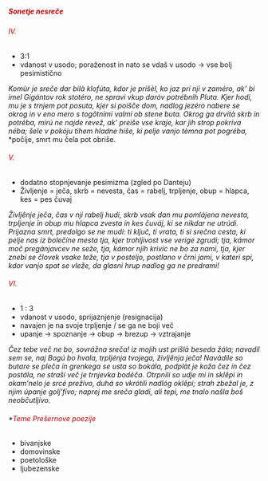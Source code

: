 ##### <font color="#c00000">Sonetje nesreče</font>
###### <font color="#c00000">IV.</font>
- 3:1
- vdanost v usodo; poraženost in nato se vdaš v usodo $\rightarrow$ vse bolj pesimistično

*Komùr je sreče dar bilà klofúta,*
*kdor je prišèl, ko jaz pri nji v zaméro,*
*ak’ bi imel Gigántov rok stotéro,*
*ne spravi vkup daróv potrébnih Pluta.*
*Kjer hodi, mu je s trnjem pot posuta,*
*kjer si poišče dom, nadlog jezéro*
*nabere se okrog in v eno mero*
*s togôtnimi valmí ob stene buta.*
*Okrog ga drvità skrb in potréba,*
*mirú ne najde revež, ak’ preiše*
*vse kraje, kar jih strop pokriva néba;*
*šele v pokóju tihem hladne hiše,*
*ki pelje vanjo tèmna pot pogréba,*
*počíje, smrt mu čela pot obriše.
###### <font color="#c00000">V.</font>
- dodatno stopnjevanje pesimizma (zgled po Danteju)
- Življenje = ječa,  skrb = nevesta, čas = rabelj, trpljenje, obup = hlapca, kes = pes čuvaj

*Življênje ječa, čas v nji rabelj hudi,*
*skrb vsak dan mu pomlájena nevesta,*
*trpljenje in obup mu hlapca zvesta*
*in kes čuváj, ki se nikdar ne utrúdi.*
*Prijazna smrt, predolgo se ne mudi:*
*ti ključ, ti vrata, ti si srečna cesta,*
*ki pelje nas iz bolečíne mesta*
*tja, kjer trohljivost vse verige zgrudi;*
*tja, kámor moč pregánjavcev ne seže,*
*tja, kámor njih krivic ne bo za nami,*
*tja, kjer znebí se človek vsake teže,*
*tja v posteljo, postlano v črni jami,*
*v kateri spi, kdor vanjo spat se vleže,*
*da glasni hrup nadlog ga ne predrami!*
###### *<font color="#c00000">VI.</font>*
- 1 : 3
- vdanost v usodo, sprijaznjenje (resignacija)
- navajen je na svoje trpljenje / se ga ne boji več
- upanje $\rightarrow$ spoznanje $\rightarrow$ obup $\rightarrow$ brezup $\rightarrow$ vztrajanje

*Čez tebe več ne bo, sovrážna sreča!*
*iz mojih ust prišlà beseda žála;*
*navadil sem se, naj Bogú bo hvala,*
*trpljénja tvojega, življênja ječa!*
*Navádile so butare se pleča*
*in grenkega se usta so bokála,*
*podplàt je koža čez in čez postála,*
*ne straši več je trnjevka bodéča.*
*Otrpnili so udje mi in sklêpi*
*in okam’nelo je srcé prežívo,*
*duhá so vkrótili nadlóg oklêpi;*
*strah zbežal je, z njim úpanje golj’fívo;*
*naprej me sreča gladi, ali tepi,*
*me tnalo našla boš neobčutljívo.*

###### *<font color="#c00000">Teme Prešernove poezije</font>
- bivanjske
- domovinske
- poetološke
- ljubezenske